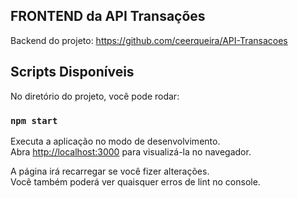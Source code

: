 ## FRONTEND da API Transações 

Backend  do projeto: https://github.com/ceerqueira/API-Transacoes

## Scripts Disponíveis

No diretório do projeto, você pode rodar:

### `npm start`

Executa a aplicação no modo de desenvolvimento.\
Abra [http://localhost:3000](http://localhost:3000) para visualizá-la no navegador.

A página irá recarregar se você fizer alterações.\
Você também poderá ver quaisquer erros de lint no console.
